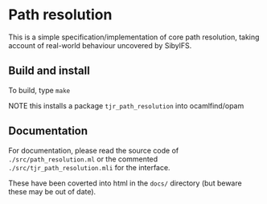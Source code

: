 # Path resolution


This is a simple specification/implementation of core path resolution,
taking account of real-world behaviour uncovered by SibylFS.


## Build and install

To build, type `make`

NOTE this installs a package `tjr_path_resolution` into ocamlfind/opam


## Documentation


For documentation, please read the source code of `./src/path_resolution.ml`
or the commented `./src/tjr_path_resolution.mli` for the interface.

These have been coverted into html in the `docs/` directory (but
beware these may be out of date).



